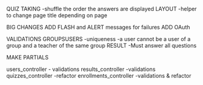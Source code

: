 QUIZ TAKING
    -shuffle the order the answers are displayed
LAYOUT
    -helper to change page title depending on page

BIG CHANGES
    ADD FLASH and ALERT messages for failures
    ADD OAuth

VALIDATIONS
    GROUPSUSERS
        -uniqueness
        -a user cannot be a user of a group and a teacher of the same group
    RESULT
        -Must answer all questions



MAKE PARTIALS

users_controller - validations
results_controller -validations
quizzes_controller -refactor
enrollments_controller -validations & refactor